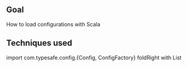 ## Goal
How to load configurations with Scala

## Techniques used
import com.typesafe.config.{Config, ConfigFactory}
foldRight with List